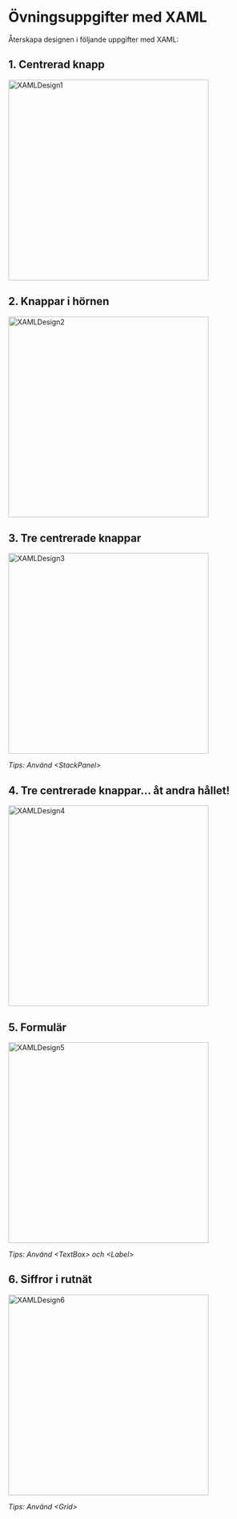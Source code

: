 # Övningsuppgifter med XAML

Återskapa designen i följande uppgifter med XAML:

## 1. Centrerad knapp

<img src="https://github.com/everyloop/NET24-Csharp/blob/master/Exercises/Images/XAMLDesign1.png" alt="XAMLDesign1" width="400"/>

## 2. Knappar i hörnen 

<img src="https://github.com/everyloop/NET24-Csharp/blob/master/Exercises/Images/XAMLDesign2.png" alt="XAMLDesign2" width="400"/>

## 3. Tre centrerade knappar

<img src="https://github.com/everyloop/NET24-Csharp/blob/master/Exercises/Images/XAMLDesign3.png" alt="XAMLDesign3" width="400"/>

*Tips: Använd \<StackPanel\>*

## 4. Tre centrerade knappar... åt andra hållet!

<img src="https://github.com/everyloop/NET24-Csharp/blob/master/Exercises/Images/XAMLDesign4.png" alt="XAMLDesign4" width="400"/>

## 5. Formulär

<img src="https://github.com/everyloop/NET24-Csharp/blob/master/Exercises/Images/XAMLDesign5.png" alt="XAMLDesign5" width="400"/>

*Tips: Använd \<TextBox\> och \<Label\>*

## 6. Siffror i rutnät

<img src="https://github.com/everyloop/NET24-Csharp/blob/master/Exercises/Images/XAMLDesign6.png" alt="XAMLDesign6" width="400"/>

*Tips: Använd \<Grid\>*
